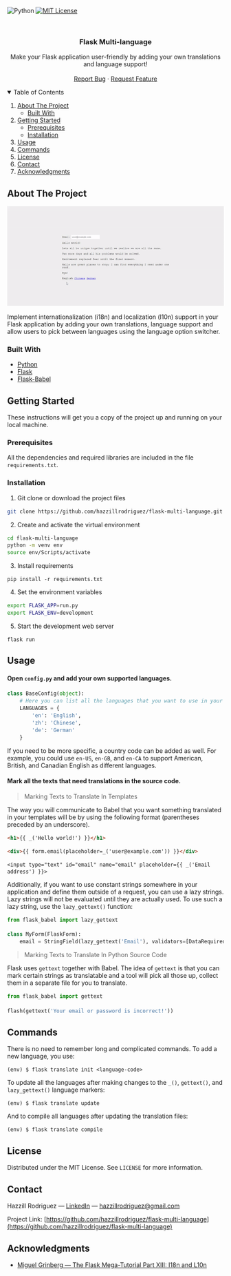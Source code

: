![Python](https://img.shields.io/badge/python-v3.6+-blue.svg?style=for-the-badge)
[![MIT License](https://img.shields.io/badge/License-MIT-green?style=for-the-badge)](https://github.com/hazzillrodriguez/flask-user-management/blob/main/LICENSE)

<br />
<p align="center">
    <h3 align="center">Flask Multi-language</h3>
    <p align="center">
        Make your Flask application user-friendly by adding your own translations and language support!
        <br />
        <br />
        <a href="https://github.com/hazzillrodriguez/flask-multi-language/issues">Report Bug</a>
        ·
        <a href="https://github.com/hazzillrodriguez/flask-multi-language/issues">Request Feature</a>
    </p>
</p>

<!-- TABLE OF CONTENTS -->
<details open="open">
    <summary>Table of Contents</summary>
    <ol>
        <li>
            <a href="#about-the-project">About The Project</a>
            <ul>
                <li><a href="#built-with">Built With</a></li>
            </ul>
        </li>
        <li>
            <a href="#getting-started">Getting Started</a>
            <ul>
                <li><a href="#prerequisites">Prerequisites</a></li>
                <li><a href="#installation">Installation</a></li>
            </ul>
        </li>
        <li><a href="#usage">Usage</a></li>
        <li><a href="#commands">Commands</a></li>
        <li><a href="#license">License</a></li>
        <li><a href="#contact">Contact</a></li>
        <li><a href="#acknowledgments">Acknowledgments</a></li>
    </ol>
</details>

## About The Project

![Flask Multi-language](screenshots/demo.gif)

Implement internationalization (i18n) and localization (l10n) support in your Flask application by adding your own translations, language support and allow users to pick between languages using the language option switcher.

### Built With

* [Python](https://www.python.org)
* [Flask](https://flask.palletsprojects.com/en/2.0.x/)
* [Flask-Babel](https://flask-babel.tkte.ch/)

## Getting Started

These instructions will get you a copy of the project up and running on your local machine.

### Prerequisites

All the dependencies and required libraries are included in the file `requirements.txt`.

### Installation

1. Git clone or download the project files
```bash
git clone https://github.com/hazzillrodriguez/flask-multi-language.git
```

2. Create and activate the virtual environment
```bash
cd flask-multi-language
python -m venv env
source env/Scripts/activate
```

3. Install requirements
```
pip install -r requirements.txt
```

4. Set the environment variables
```bash
export FLASK_APP=run.py
export FLASK_ENV=development
```

5. Start the development web server
```
flask run
```

## Usage

#### Open `config.py` and add your own supported languages.
```python
class BaseConfig(object):
    # Here you can list all the languages ​​that you want to use in your application
    LANGUAGES = {
        'en': 'English',
        'zh': 'Chinese',
        'de': 'German'
    }
```
If you need to be more specific, a country code can be added as well. For example, you could use `en-US`, `en-GB`, and `en-CA` to support American, British, and Canadian English as different languages.

#### Mark all the texts that need translations in the source code.

> Marking Texts to Translate In Templates

The way you will communicate to Babel that you want something translated in your templates will be by using the following format (parentheses preceded by an underscore).
```html
<h1>{{ _('Hello world!') }}</h1>
```
```html
<div>{{ form.email(placeholder=_('user@example.com')) }}</div>
```
```
<input type="text" id="email" name="email" placeholder={{ _('Email address') }}>
```

Additionally, if you want to use constant strings somewhere in your application and define them outside of a request, you can use a lazy strings. Lazy strings will not be evaluated until they are actually used. To use such a lazy string, use the `lazy_gettext()` function:
```python
from flask_babel import lazy_gettext

class MyForm(FlaskForm):
	email = StringField(lazy_gettext('Email'), validators=[DataRequired()])
```

> Marking Texts to Translate In Python Source Code

Flask uses `gettext` together with Babel. The idea of `gettext` is that you can mark certain strings as translatable and a tool will pick all those up, collect them in a separate file for you to translate.
```python
from flask_babel import gettext

flash(gettext('Your email or password is incorrect!'))
```

## Commands

There is no need to remember long and complicated commands. To add a new language, you use:
```
(env) $ flask translate init <language-code>
```

To update all the languages after making changes to the `_()`, `gettext()`, and `lazy_gettext()` language markers:
```
(env) $ flask translate update
```

And to compile all languages after updating the translation files:
```
(env) $ flask translate compile
```

## License

Distributed under the MIT License. See `LICENSE` for more information.

## Contact

Hazzill Rodriguez — [LinkedIn](https://www.linkedin.com/in/hazzillrodriguez/) — hazzillrodriguez@gmail.com

Project Link: [https://github.com/hazzillrodriguez/flask-multi-language](https://github.com/hazzillrodriguez/flask-multi-language)

## Acknowledgments

* [Miguel Grinberg — The Flask Mega-Tutorial Part XIII: I18n and L10n](https://blog.miguelgrinberg.com/post/the-flask-mega-tutorial-part-xiii-i18n-and-l10n)